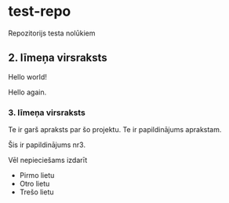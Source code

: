 # test-repo
Repozitorijs testa nolūkiem

## 2. līmeņa virsraksts
Hello world!

Hello again.

### 3. līmeņa virsraksts

Te ir garš apraksts par šo projektu. Te ir papildinājums aprakstam.

Šis ir papildinājums nr3.

Vēl nepieciešams izdarīt

* Pirmo lietu
* Otro lietu
* Trešo lietu